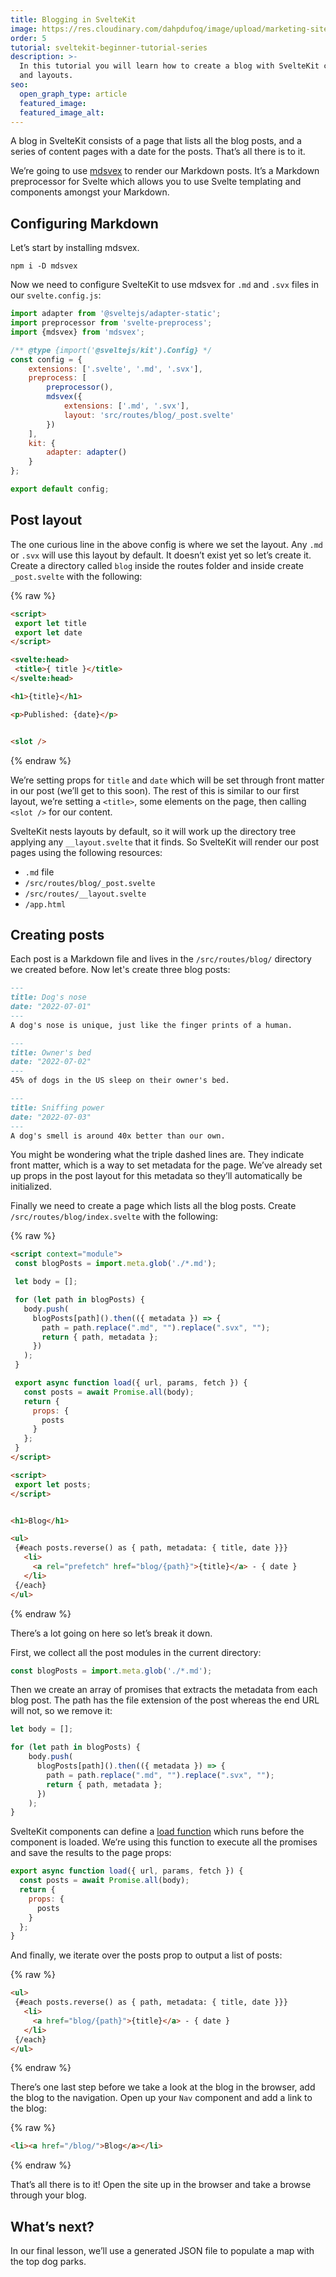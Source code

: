 ```yaml
---
title: Blogging in SvelteKit
image: https://res.cloudinary.com/dahpdufoq/image/upload/marketing-site/tutorial-sveltekit.png
order: 5
tutorial: sveltekit-beginner-tutorial-series
description: >-
  In this tutorial you will learn how to create a blog with SvelteKit content
  and layouts.
seo:
  open_graph_type: article
  featured_image:
  featured_image_alt:
---
```


A blog in SvelteKit consists of a page that lists all the blog posts, and a series of content pages with a date for the posts. That’s all there is to it.

We’re going to use [mdsvex](https://github.com/pngwn/MDsveX) to render our Markdown posts. It’s a Markdown preprocessor for Svelte which allows you to use Svelte templating and components amongst your Markdown.

## Configuring Markdown

Let’s start by installing mdsvex.

```shell
npm i -D mdsvex
```

Now we need to configure SvelteKit to use mdsvex for `.md` and `.svx` files in our `svelte.config.js`\:

```javascript
import adapter from '@sveltejs/adapter-static';
import preprocessor from 'svelte-preprocess';
import {mdsvex} from 'mdsvex';

/** @type {import('@sveltejs/kit').Config} */
const config = {
    extensions: ['.svelte', '.md', '.svx'],
    preprocess: [
        preprocessor(),
        mdsvex({
            extensions: ['.md', '.svx'],
            layout: 'src/routes/blog/_post.svelte'
        })
    ],
    kit: {
        adapter: adapter()
    }
};

export default config;
```

## Post layout

The one curious line in the above config is where we set the layout. Any `.md` or `.svx` will use this layout by default. It doesn’t exist yet so let’s create it. Create a directory called `blog` inside the routes folder and inside create `_post.svelte` with the following:

{% raw %}
 ```html
<script>
  export let title
  export let date
</script>

<svelte:head>
  <title>{ title }</title>
</svelte:head>

<h1>{title}</h1>

<p>Published: {date}</p>


<slot />
```
{% endraw %}

We’re setting props for `title` and `date` which will be set through front matter in our post (we’ll get to this soon). The rest of this is similar to our first layout, we’re setting a `<title>`, some elements on the page, then calling `<slot />` for our content.

SvelteKit nests layouts by default, so it will work up the directory tree applying any `__layout.svelte` that it finds. So SvelteKit will render our post pages using the following resources:

* `.md` file
* `/src/routes/blog/_post.svelte`
* `/src/routes/__layout.svelte`
* `/app.html`

## Creating posts

Each&nbsp;post is a Markdown file and lives in the `/src/routes/blog/` directory we created before. Now let's create three blog posts:

```markdown
---
title: Dog's nose
date: "2022-07-01"
---
A dog's nose is unique, just like the finger prints of a human.
```


```markdown
---
title: Owner's bed
date: "2022-07-02"
---
45% of dogs in the US sleep on their owner's bed.
```


```markdown
---
title: Sniffing power
date: "2022-07-03"
---
A dog's smell is around 40x better than our own.
```

You might be wondering what the triple dashed lines are. They indicate front matter, which is a way to set metadata for the page. We’ve already set up props in the post layout for this metadata so they’ll automatically be initialized.

Finally we need to create a page which lists all the blog posts. Create `/src/routes/blog/index.svelte` with the following:

{% raw %}
 ```html
<script context="module">
  const blogPosts = import.meta.glob('./*.md');

  let body = [];

  for (let path in blogPosts) {
    body.push(
      blogPosts[path]().then(({ metadata }) => {
        path = path.replace(".md", "").replace(".svx", "");
        return { path, metadata };
      })
    );
  }

  export async function load({ url, params, fetch }) {
    const posts = await Promise.all(body);
    return {
      props: {
        posts
      }
    };
  }
</script>

<script>
  export let posts;
</script>


<h1>Blog</h1>

<ul>
  {#each posts.reverse() as { path, metadata: { title, date }}}
    <li>
      <a rel="prefetch" href="blog/{path}">{title}</a> - { date }
    </li>
  {/each}
</ul>
```
{% endraw %}

There’s a lot going on here so let’s break it down.

First, we collect all the post modules in the current directory:

```javascript
const blogPosts = import.meta.glob('./*.md');
```

Then we create an array of promises that extracts the metadata from each blog post. The path has the file extension of the post whereas the end URL will not, so we remove it:

```javascript
let body = [];

for (let path in blogPosts) {
    body.push(
      blogPosts[path]().then(({ metadata }) => {
      	path = path.replace(".md", "").replace(".svx", "");
        return { path, metadata };
      })
    );
}
```

SvelteKit components can define a [load function](https://kit.svelte.dev/docs/loading) which runs before the component is loaded. We’re using this function to execute all the promises and save the results to the page props:

```javascript
export async function load({ url, params, fetch }) {
  const posts = await Promise.all(body);
  return {
    props: {
      posts
    }
  };
}
```

And finally, we iterate over the posts prop to output a list of posts:

{% raw %}
 ```html
<ul>
  {#each posts.reverse() as { path, metadata: { title, date }}}
    <li>
      <a href="blog/{path}">{title}</a> - { date }
    </li>
  {/each}
</ul>
```
{% endraw %}

There’s one last step before we take a look at the blog in the browser, add the blog to the navigation. Open up your `Nav` component and add a link to the blog:

{% raw %}
 ```html
<li><a href="/blog/">Blog</a></li>
```
{% endraw %}

That’s all there is to it\! Open the site up in the browser and take a browse through your blog.

## What’s next?

In our final lesson, we’ll use a generated JSON file to populate a map with the top dog parks.

